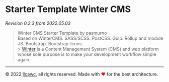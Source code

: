 # Starter Template Winter CMS

_Revision 0.2.3 from 2022.05.03_

> Winter CMS Starter Template by pasmurno<br>
> Based on WinterCMS. SASS/SCSS. PostCSS. Gulp. Rollup and module JS. Bootstrap. Bootstrap-Icons.<br> > [Winter](https://wintercms.com) is a Content Management System (CMS) and web platform whose sole purpose is to make your development workflow simple again.

---

&copy;&nbsp;2022 [llcawc](https://github.com/llcawc), all rights reserved. Made&nbsp;with&nbsp;<span style="color: #e60f0a;">&#10084;</span>&nbsp;for&nbsp;the&nbsp;best&nbsp;architecture.
